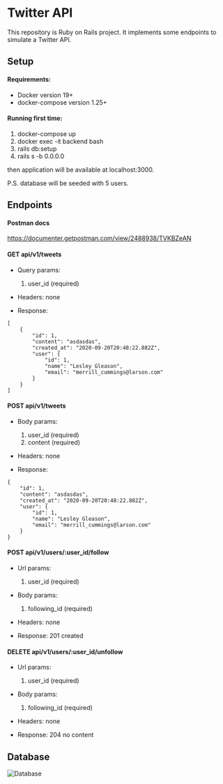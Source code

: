 # Twitter API

This repository is Ruby on Rails project. It implements some endpoints to simulate a Twitter API.

## Setup
#### Requirements:
* Docker version 19+
* docker-compose version 1.25+

#### Running first time:
1. docker-compose up
2. docker exec -it backend bash
3. rails db:setup
4. rails s -b 0.0.0.0

then application will be available at localhost:3000.

P.S. database will be seeded with 5 users.

## Endpoints
#### Postman docs
https://documenter.getpostman.com/view/2488938/TVKBZeAN

#### GET api/v1/tweets
- Query params:
  1. user_id (required)

- Headers:
  none

- Response:

```
[
    {
        "id": 1,
        "content": "asdasdas",
        "created_at": "2020-09-20T20:48:22.882Z",
        "user": {
            "id": 1,
            "name": "Lesley Gleason",
            "email": "merrill_cummings@larson.com"
        }
    }
]
```
#### POST api/v1/tweets
- Body params:
  1. user_id (required)
  2. content (required)

- Headers:
  none

- Response:

```
{
    "id": 1,
    "content": "asdasdas",
    "created_at": "2020-09-20T20:48:22.882Z",
    "user": {
        "id": 1,
        "name": "Lesley Gleason",
        "email": "merrill_cummings@larson.com"
    }
}
```
#### POST api/v1/users/:user_id/follow
- Url params:
  1. user_id (required)

- Body params:
  1. following_id (required)

- Headers:
  none

- Response:
  201 created

#### DELETE api/v1/users/:user_id/unfollow
- Url params:
  1. user_id (required)

- Body params:
  1. following_id (required)

- Headers:
  none

- Response:
  204 no content


## Database
![Database](https://i.imgur.com/b0Yb2Km.png)
